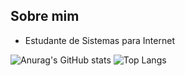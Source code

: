 ## Sobre mim
-  Estudante de Sistemas para Internet
  
![Anurag's GitHub stats](https://github-readme-stats.vercel.app/api?username=giovaniol&show_icons=true&theme=transparent)
![Top Langs](https://github-readme-stats.vercel.app/api/top-langs/?username=anuraghazra&layout=compact&theme=transparent)
